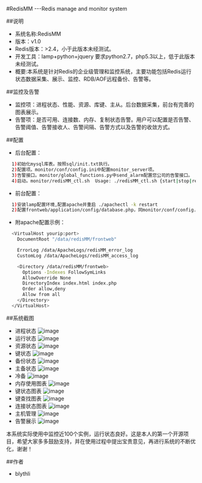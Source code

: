#RedisMM ---Redis manage and monitor system

##说明
* 系统名称:RedisMM
* 版本：v1.0
* Redis版本：>2.4，小于此版本未经测试。
* 开发工具：lamp+python+jquery 要求python2.7，php5.3以上，低于此版本未经测试。
* 概要:本系统是针对Redis的企业级管理和监控系统，主要功能包括Redis运行状态数据采集、展示、监控、RDB/AOF远程备份、告警等。

##监控及告警
* 监控项：进程状态、性能、资源、库键、主从。后台数据采集，前台有完善的图表展示。
* 告警项：是否可用、连接数、内存、复制状态告警。用户可以配置是否告警、告警阈值、告警接收人、告警间隔、告警方式以及告警的收敛方式。

##配置
+ 后台配置：
```bash
  1)初始化mysql库表。按照sql/init.txt执行。
  2)配置项。monitor/conf/config.ini中配置monitor_server项。
  3)告警接口。monitor/global_functions.py中send_alarm配置您公司的告警接口。
  4)启动。monitor/redisMM_ctl.sh  Usage: ./redisMM_ctl.sh {start|stop|restart|status}
```
+ 前台配置：
```bash
  1)安装lamp配置环境,配置apache并重启 ./apachectl -k restart
  2)配置frontweb/application/config/database.php，同monitor/conf/config.ini中的配置。
```
+ 附apache配置示例：
```bash
  <VirtualHost yourip:port>
    DocumentRoot "/data/redisMM/frontweb"

    ErrorLog /data/ApacheLogs/redisMM_error_log
    CustomLog /data/ApacheLogs/redisMM_access_log

    <Directory /data/redisMM/frontweb>
      Options -Indexes FollowSymLinks
      AllowOverride None
      DirectoryIndex index.html index.php
      Order allow,deny
      Allow from all
    </Directory>
  </VirtualHost>
```

##系统截图
* 进程状态
![image](doc/images/process_status.png)
* 运行状态
![image](doc/images/run_status.png)
* 资源状态
![image](doc/images/resource_monitor.png)
* 键状态
![image](doc/images/key_status.png)
* 备份状态
![image](doc/images/backup_status.png)
* 主备状态
![image](doc/images/master_slave_status.png)
* 冷备
![image](doc/images/coldback.png)
* 内存使用图表
![image](doc/images/mem_use_pic.png)
* 键状态图表
![image](doc/images/key_status_pic.png)
* 键查找图表
![image](doc/images/key_search_pic.png)
* 连接状态图表
![image](doc/images/connections_pic.png)
* 主机管理
![image](doc/images/host_manage.png)
* 告警展示
![image](doc/images/alarm.png)

本系统实际使用中监控近100个实例，运行状态良好。这是本人的第一个开源项目，希望大家多多鼓励支持，并在使用过程中提出宝贵意见，再进行系统的不断优化，谢谢！

##作者
* blythli



